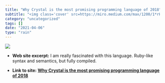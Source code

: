 ```yaml
---
title: "Why Crystal is the most promising programming language of 2018"
subtitle: "<img class='cover' src=https://miro.medium.com/max/1200/1*rHm4XkrFFvAJDHinuBo3Sg.png>"
category: "uncategorized"
tags: []
date: "2021-04-06"
type: "rain"
---
```

<img class="cover" src=https://miro.medium.com/max/1200/1*rHm4XkrFFvAJDHinuBo3Sg.png>



* **Web site excerpt:** I am really fascinated with this language. Ruby-like syntax and semantics, but fully compiled.

* **Link to site:** **[Why Crystal is the most promising programming language of 2018](https://medium.com/@DuroSoft/why-crystal-is-the-most-promising-programming-language-of-2018-aad669d8344f)**